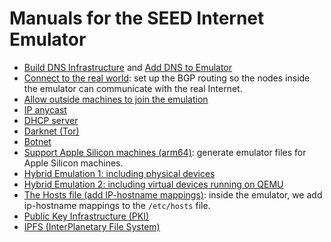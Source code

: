 # Manuals for the SEED Internet Emulator

  - [Build DNS Infrastructure](../../../examples/B01-dns-component/) and
    [Add DNS to Emulator](../../examples/B02-mini-internet-with-dns)  
  - [Connect to the real world](../bgp.md#connect-to-realworld): set up the BGP routing
    so the nodes inside the emulator can communicate with the real Internet. 
  - [Allow outside machines to join the emulation](../../../examples/A03-real-world/)
  - [IP anycast](../../../examples/B03-ip-anycast/)
  - [DHCP server](../../../examples/B10-dhcp/)
  - [Darknet (Tor)](../../../examples/B07-darknet-tor/)
  - [Botnet](../../../examples/B05-botnet/)
  - [Support Apple Silicon machines (arm64)](../docker.md#platform): generate emulator
    files for Apple Silicon machines. 
  - [Hybrid Emulation 1: including physical devices](../../../examples/C03-bring-your-own-internet/)
  - [Hybrid Emulation 2: including virtual devices running on QEMU](../../../examples/)
  - [The Hosts file (add IP-hostname mappings)](../../../examples/B11-etc-hosts/): inside the
    emulator, we add ip-hostname mappings to the `/etc/hosts` file. 
  - [Public Key Infrastructure (PKI)](../../../examples/)
  - [IPFS (InterPlanetary File System)](../../../examples/)



